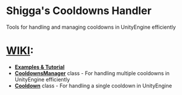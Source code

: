 # Shigga's Cooldowns Handler
Tools for handling and managing cooldowns in UnityEngine efficiently

# [WIKI]:
* **[Examples & Tutorial]**
* **[CooldownsManager]** class - 
For handling multiple cooldowns in UnityEngine efficiently
* **[Cooldown]** class - 
For handling a single cooldown in UnityEngine

[WIKI]: https://github.com/JosepeDev/UnityCooldownsHandler/wiki
[Examples & Tutorial]: https://github.com/JosepeDev/UnityCooldownsHandler/wiki/Examples-&-Tutorial
[CooldownsManager]: https://github.com/JosepeDev/UnityCooldownsHandler/wiki/CooldownsManager-Class
[Cooldown]: https://github.com/JosepeDev/UnityCooldownsHandler/wiki/Cooldown-Class
